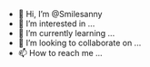 - 👋 Hi, I’m @Smilesanny
- 👀 I’m interested in ...
- 🌱 I’m currently learning ...
- 💞️ I’m looking to collaborate on ...
- 📫 How to reach me ...

<!---
Smilesanny/Smilesanny is a ✨ special ✨ repository because its `README.md` (this file) appears on your GitHub profile.
You can click the Preview link to take a look at your changes.
--->
